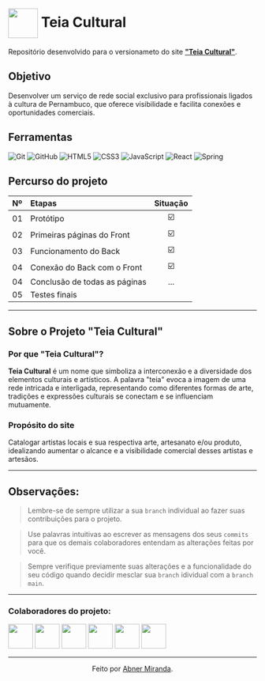 <h1>
    <img align="center" width="60px" src="https://lh3.googleusercontent.com/pw/AP1GczOEbX0wa40O_d1qJgK-nVSOmSyhnEaESH8RygZbYlzGV8wIscQvtom0Hg6eQX3PQWHj4N9-iIU2I6Xv5sz32cwVgZ6ENE6p1PMLERdealeP3_gadNo7y470ldthAnaYd_OHhaFfeLTIx-VNG4H99rco=w217-h216-s-no-gm?authuser=0">
    <span>Teia Cultural</span>
</h1>

Repositório desenvolvido para o versionameto do site [**"Teia Cultural"**]().

## Objetivo
Desenvolver um serviço de rede social exclusivo para profissionais ligados à cultura de Pernambuco, que oferece visibilidade e facilita conexões e oportunidades comerciais.

## Ferramentas
![Git](https://img.shields.io/badge/GIT-E44C30?style=for-the-badge&logo=git&logoColor=white)
![GitHub](https://img.shields.io/badge/GitHub-000?style=for-the-badge&logo=github&logoColor=white)
![HTML5](https://img.shields.io/badge/HTML5-E34F26?style=for-the-badge&logo=html5&logoColor=white)
![CSS3](https://img.shields.io/badge/CSS3-1572B6?style=for-the-badge&logo=css3&logoColor=white)
![JavaScript](https://img.shields.io/badge/JavaScript-F7DF1E?style=for-the-badge&logo=javascript&logoColor=black)
![React](https://img.shields.io/badge/React-20232A?style=for-the-badge&logo=react&logoColor=61DAFB)
![Spring](https://img.shields.io/badge/spring-%236DB33F.svg?style=for-the-badge&logo=spring&logoColor=white)

## Percurso do projeto

<table align="center">
    <thead>
        <tr align="left">
            <th>Nº</th> <th>Etapas</th> <th>Situação</th>
        </tr>
    </thead>
    <tbody align="left">
        <tr>
            <td>01</td> <td>Protótipo</td> <td align="center">☑️</td>
        </tr>
        <tr>
            <td>02</td> <td>Primeiras páginas do Front</td> <td align="center">☑️</td>
        </tr>
        <tr>
            <td>03</td> <td>Funcionamento do Back</td> <td align="center">☑️</td>
        </tr>
        <tr>
            <td>04</td> <td>Conexão do Back com o Front</td> <td align="center">☑️</td>  
        </tr>
        <tr>
            <td>04</td> <td>Conclusão de todas as páginas</td> <td align="center">...</td>
        </tr>
        <tr>
            <td>05</td> <td>Testes finais</td> <td align="center"></td>
        </tr>
    </tbody>
</table>

---
## Sobre o Projeto "Teia Cultural"

### Por que "Teia Cultural"?
**Teia Cultural** é um nome que simboliza a interconexão e a diversidade dos elementos culturais e artísticos. A palavra "teia" evoca a imagem de uma rede intricada e interligada, representando como diferentes formas de arte, tradições e expressões culturais se conectam e se influenciam mutuamente.

### Propósito do site
Catalogar artistas locais e sua respectiva arte, artesanato e/ou produto, idealizando aumentar o alcance e a visibilidade comercial desses artistas e artesãos.

---
## Observações:   
> Lembre-se de sempre utilizar a sua <code>branch</code> individual ao fazer suas contribuições para o projeto.

> Use palavras intuitivas ao escrever as mensagens dos seus <code>commits</code> para que os demais colaboradores entendam as alterações feitas por você.

> Sempre verifique previamente suas alterações e a funcionalidade do seu código quando decidir mesclar sua <code>branch</code> idividual com a <code>branch main</code>.

---
### Colaboradores do projeto:
  <a href="https://github.com/AbnerMS"><img height="50px" width="50px" src="https://avatars.githubusercontent.com/u/90096586?v=4"/></a>
  <a href="https://github.com/evemqs"><img height="50px" width="50px" src="https://avatars.githubusercontent.com/u/163144541?s=64&v=4"/></a>
  <a href="https://github.com/GarciaMgc"><img height="50px" width="50px" src="https://avatars.githubusercontent.com/u/114542432?s=64&v=4"/></a>
  <a href="https://github.com/herbertgabriel"><img height="50px" width="50px" src="https://avatars.githubusercontent.com/u/142347988?s=64&v=4"/></a>
  <a href="https://github.com/Julio1506"><img height="50px" width="50px" src="https://avatars.githubusercontent.com/u/178419847?s=64&v=4"/></a>
 <a href="https://github.com/carloscelestino1"> <img height="50px" width="50px" src="https://avatars.githubusercontent.com/u/49007553?s=64&v=4"/></a>

---
<div align="center">Feito por <a href="https://github.com/AbnerMS">Abner Miranda</a>.</div>
